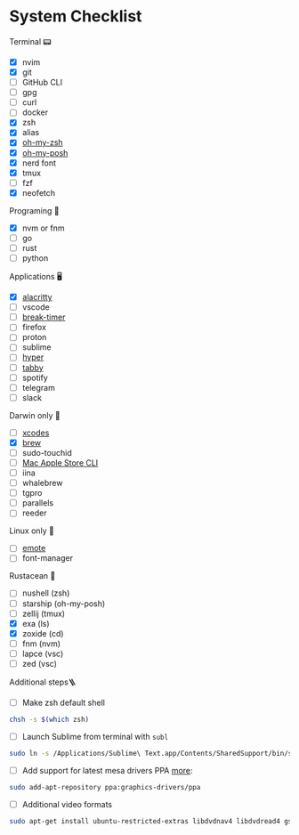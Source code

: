 # System Checklist

Terminal 📟

- [x] nvim
- [x] git
- [ ] GitHub CLI
- [ ] gpg
- [ ] curl
- [ ] docker
- [x] zsh
- [x] alias
- [x] [oh-my-zsh](https://ohmyz.sh)
- [x] [oh-my-posh](https://ohmyposh.dev/)
- [x] nerd font
- [x] tmux
- [ ] fzf
- [x] neofetch

Programing 🤖

- [x] nvm or fnm
- [ ] go
- [ ] rust
- [ ] python

Applications 🖥️

- [x] [alacritty](https://alacritty.org/)
- [ ] vscode
- [ ] [break-timer](https://github.com/tom-james-watson/breaktimer-app)
- [ ] firefox
- [ ] proton
- [ ] sublime
- [ ] [hyper](https://hyper.is/)
- [ ] [tabby](https://tabby.sh)
- [ ] spotify
- [ ] telegram
- [ ] slack

Darwin only 🍏

- [ ] [xcodes](https://github.com/XcodesOrg/xcodes)
- [x] [brew](https://brew.sh)
- [ ] sudo-touchid
- [ ] [Mac Apple Store CLI](https://github.com/mas-cli/mas)
- [ ] iina
- [ ] whalebrew
- [ ] tgpro
- [ ] parallels
- [ ] reeder

Linux only 🐧

- [ ] [emote](https://snapcraft.io/emote)
- [ ] font-manager

Rustacean 🦀

- [ ] nushell (zsh)
- [ ] starship (oh-my-posh)
- [ ] zellij (tmux)
- [x] exa (ls)
- [x] zoxide (cd)
- [ ] fnm (nvm)
- [ ] lapce (vsc)
- [ ] zed (vsc)

Additional steps🪜

- [ ] Make zsh default shell

```bash
chsh -s $(which zsh)
```

- [ ] Launch Sublime from terminal with `subl`

```bash
sudo ln -s /Applications/Sublime\ Text.app/Contents/SharedSupport/bin/subl /usr/local/bin/.
```

- [ ] Add support for latest mesa drivers PPA  [more](https://linuxconfig.org/install-and-test-vulkan-on-linux):

```bash
sudo add-apt-repository ppa:graphics-drivers/ppa
```

- [ ] Additional video formats

```bash
sudo apt-get install ubuntu-restricted-extras libdvdnav4 libdvdread4 gstreamer1.0-plugins-bad gstreamer1.0-plugins-ugly libdvd-pkg
```
